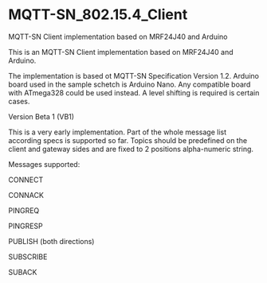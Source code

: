 # MQTT-SN_802.15.4_Client
MQTT-SN Client implementation based on MRF24J40 and Arduino

This is an MQTT-SN Client implementation based on MRF24J40 and Arduino.

The implementation is based ot MQTT-SN Specification Version 1.2. Arduino board used in the sample schetch is Arduino Nano. Any compatible board with ATmega328 could be used instead. A level shifting is required is certain cases.

Version Beta 1 (VB1)

This is a very early implementation. Part of the whole message list according specs is supported so far. Topics should be predefined on the client and gateway sides and are fixed to 2 positions alpha-numeric string.

Messages supported:

CONNECT

CONNACK

PINGREQ

PINGRESP

PUBLISH (both directions)

SUBSCRIBE

SUBACK

